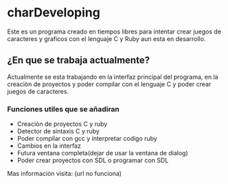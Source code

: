 # charDeveloping
Este es un programa creado en tiempos libres para intentar crear juegos de caracteres y graficos con el lenguaje C y Ruby aun esta en desarrollo.
## ¿En que se trabaja actualmente?
Actualmente se esta trabajando en la interfaz principal
del programa, en la creaciòn de proyectos y poder compilar 
con el lenguaje C y poder crear juegos de caracteres.

### Funciones utiles que se añadiran

* Creaciòn de proyectos C y ruby
* Detector de sintaxis C y ruby
* Poder compilar con gcc y interpretar codigo ruby
* Cambios en la interfaz
* Futura ventana completa(dejar de usar la ventana de dialog)
* Poder crear proyectos con SDL o programar con SDL

Mas información visita: (url no funciona)
